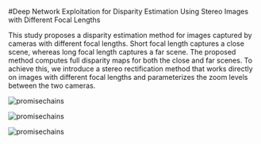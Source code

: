 #Deep Network Exploitation for Disparity Estimation Using Stereo Images with Different Focal Lengths

This study proposes a disparity estimation method for images captured by cameras with different focal lengths. Short focal length captures a close scene, whereas long focal length captures a far scene. The proposed method computes full disparity maps for both the close and far scenes. To achieve this, we introduce a stereo rectification method that works directly on images with different focal lengths and parameterizes the zoom levels between the two cameras.

![promisechains](https://user-images.githubusercontent.com/29675793/34316296-67aafb82-e7d5-11e7-8b59-1ed85bcf7b29.jpg)

![promisechains](https://user-images.githubusercontent.com/29675793/34316294-675589fe-e7d5-11e7-8ae5-ffd138bd39b6.jpg)

![promisechains](https://user-images.githubusercontent.com/29675793/34316295-67807402-e7d5-11e7-8964-57dd71127850.jpg)
